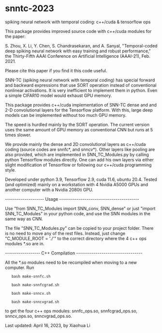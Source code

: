 # snntc-2023
spiking neural network with temporal coding: c++/cuda &amp; tensorflow ops

This package provides improved source code with c++/cuda modules for the paper: 

S. Zhou, X. Li, Y. Chen, S. Chandrasekaran, and A. Sanyal, 
"Temporal-coded deep spiking neural network with easy training and robust performance," 
the Thirty-Fifth AAAI Conference on Artificial Intelligence (AAAI-21), Feb. 2021.

Please cite this paper if you find it this code useful.

SNN-TC (spiking neural network with temporal coding) has special
forward and backward expressions that use SORT operation instead of
conventional nonlinear activations. It is very inefficient to
implement them in python.
Even a simple CIFAR10 model would exhaust GPU memory.

This package provides c++/cuda implementation of SNN-TC dense and
and 2-D convolutional layers for the Tensorflow platform. With this,
large deep models can be implemented without too much GPU memory.

The speed is hurdled mainly by the SORT operation. The current
version uses the same amount of GPU memory as conventional
CNN but runs at 5 times slower.

We provide mainly the dense and 2D convolutional layers as c++/cuda
coding (source codes are snnfc*, and snncv*). 
Other layers like pooling are also provided, which are implemented
in SNN_TC_Modules.py by calling python Tensorflow modules directly.
One can add his own layers via either slight modification of
Tensorflow or following our c++/cuda programming style.

Developed under python 3.9, Tensorflow 2.9, cuda 11.6, ubuntu 20.4.
Tested (and optimized) mainly on a workstation with 4 Nvidia A5000
GPUs and another computer with a Nvidia 2080ti GPU.

-------------------- Usage -----------------------------------------

Use
     "from SNN_TC_Modules import SNN_conv, SNN_dense"
or just
     "import SNN_TC_Modules"
in your python code, and use the SNN modules in the same way as CNN.

The file "SNN_TC_Modules.py" can be copied to your project folder.
There is no need to move any of the rest files. Instead, just change
"C_MODULE_ROOT = './'" to the correct directory where the 4 c++ ops
modules *.so are in.

------------------ C++ Compilation ----------------------------------

All the *.so modules need to be recompiled when moving to a new computer.
Run

       bash make-snnfc.sh
       
       bash make-snnfcgrad.sh
       
       bash make-snncv.sh
       
       bash make-snncvgrad.sh
       
to get the four c++ ops modules: snnfc_ops.so, snnfcgrad_ops.so,
snncv_ops.so, snncvgrad_ops.so.

Last updated: April 16, 2023, by Xiaohua Li
